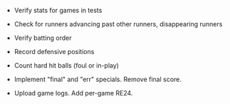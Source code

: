* Verify stats for games in tests

* Check for runners advancing past other runners, disappearing runners

* Verify batting order

* Record defensive positions

* Count hard hit balls (foul or in-play)

* Implement "final" and "err" specials.  Remove final score.

* Upload game logs.  Add per-game RE24.
